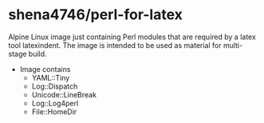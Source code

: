 # shena4746/perl-for-latex

Alpine Linux image just containing Perl modules that are required by a latex tool latexindent.
The image is intended to be used as material for multi-stage build.

- Image contains
  - YAML::Tiny
  - Log::Dispatch
  - Unicode::LineBreak
  - Log::Log4perl
  - File::HomeDir
